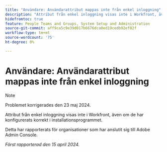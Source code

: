 ```yaml
---
title: "Användare: Användarattribut mappas inte från enkel inloggning"
description: "Attribut från enkel inloggning visas inte i Workfront, även om de har konfigurerats korrekt i installationsprogrammet."
hidefromtoc: true
feature: People Teams and Groups, System Setup and Administration
source-git-commit: aff9ca5c9e39d017b6676dca0ed19cedb92ef02f
workflow-type: tm+mt
source-wordcount: '75'
ht-degree: 0%

---
```



# Användare: Användarattribut mappas inte från enkel inloggning

>[!NOTE]
>
>Problemet korrigerades den 23 maj 2024.

Attribut från enkel inloggning visas inte i Workfront, även om de har konfigurerats korrekt i installationsprogrammet.

Detta har rapporterats för organisationer som har anslutit sig till Adobe Admin Console.

_Först rapporterad den 15 april 2024._
